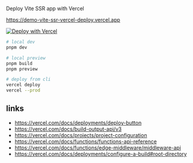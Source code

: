 Deploy Vite SSR app with Vercel

https://demo-vite-ssr-vercel-deploy.vercel.app

[![Deploy with Vercel](https://vercel.com/button)](https://vercel.com/new/clone?repository-url=https%3A%2F%2Fgithub.com%2Fhi-ogawa%2Freproductions%2Ftree%2Fmain%2Fvite-ssr-vercel-deploy)


```sh
# local dev
pnpm dev

# local preview
pnpm build
pnpm preview

# deploy from cli
vercel deploy
vercel --prod
```

## links

- https://vercel.com/docs/deployments/deploy-button
- https://vercel.com/docs/build-output-api/v3
- https://vercel.com/docs/projects/project-configuration
- https://vercel.com/docs/functions/functions-api-reference
- https://vercel.com/docs/functions/edge-middleware/middleware-api
- https://vercel.com/docs/deployments/configure-a-build#root-directory
